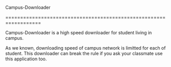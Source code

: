 Campus-Downloader

==================================================================

Campus-Downloader is a high speed downloader for student living in campus.

As we known, downloading speed of campus network is limitted for each of student. This downloader can break the rule if you ask your classmate use this application too.